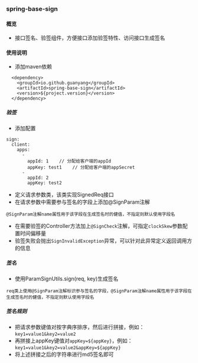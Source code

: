 ### spring-base-sign

#### 概览
- 接口签名、验签组件，方便接口添加验签特性、访问接口生成签名

#### 使用说明
- 添加maven依赖
```
  <dependency>
    <groupId>io.github.guanyang</groupId>
    <artifactId>spring-base-sign</artifactId>
    <version>${project.version}</version>
  </dependency>
```

##### 验签
- 添加配置
```
sign:
  client:
    apps:
      -
        appId: 1    // 分配给客户端的appId
        appKey: test1    // 分配给客户端的appSecret
      -
        appId: 2
        appKey: test2
```

- 定义请求参数类，该类实现SignedReq接口
- 在请求参数中需要参与签名的字段上添加@SignParam注解
```
@SignParam注解name属性用于该字段在生成签名时的健值，不指定则默认使用字段名
```
- 在需要验签的Controller方法加上`@SignCheck`注解，可指定`clockSkew`参数配置时间偏移量
- 验签失败会抛出`SignInvalidException`异常，可以针对此异常定义返回调用方的信息

##### 签名
- 使用ParamSignUtils.sign(req, key)生成签名
```
req类上使用@SignParam注解标识参与签名的字段，@SignParam注解name属性用于该字段在生成签名时的健值，不指定则默认使用字段名
```

##### 签名规则
- 把请求参数键值对按字典序排序，然后进行拼接，例如：`key1=value1&key2=value2`
- 再拼接上appKey键值对`appKey=${appKey}`，例如：`key1=value1&key2=value2&appKey=${appKey}`
- 将上述拼接之后的字符串进行md5签名即可
